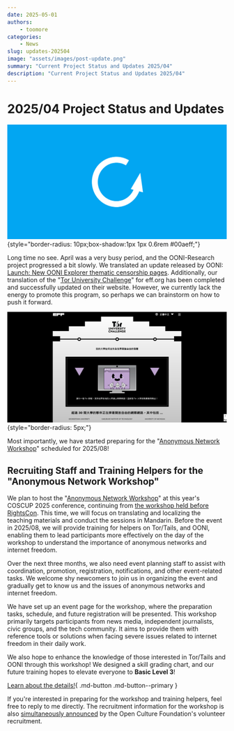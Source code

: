 ```yaml
---
date: 2025-05-01
authors:
    - toomore
categories:
    - News
slug: updates-202504
image: "assets/images/post-update.png"
summary: "Current Project Status and Updates 2025/04"
description: "Current Project Status and Updates 2025/04"
---
```

# 2025/04 Project Status and Updates

![2025/04 Project Status and Updates](./assets/images/post-update.png){style="border-radius: 10px;box-shadow:1px 1px 0.6rem #00aeff;"}

Long time no see. April was a very busy period, and the OONI-Research project progressed a bit slowly. We translated an update released by OONI: [Launch: New OONI Explorer thematic censorship pages](https://ooni-research.ocf.tw/docs/blog/2025/04/2025-ooni-explorer-thematic-censorship-pages/). Additionally, our translation of the "[Tor University Challenge](https://toruniversity.eff.org/zh-tw/)" for eff.org has been completed and successfully updated on their website. However, we currently lack the energy to promote this program, so perhaps we can brainstorm on how to push it forward.

![EFF, Tor University](./assets/images/eff-tor-university-zh-tw.png){style="border-radius: 5px;"}

Most importantly, we have started preparing for the "[Anonymous Network Workshop](../../event-workshop-2025.md)" scheduled for 2025/08!

## Recruiting Staff and Training Helpers for the "Anonymous Network Workshop"

We plan to host the "[Anonymous Network Workshop](../../event-workshop-2025.md)" at this year's COSCUP 2025 conference, continuing from [the workshop held before RightsCon](./rightscon25-pre-event.md). This time, we will focus on translating and localizing the teaching materials and conduct the sessions in Mandarin. Before the event in 2025/08, we will provide training for helpers on Tor/Tails, and OONI, enabling them to lead participants more effectively on the day of the workshop to understand the importance of anonymous networks and internet freedom.

Over the next three months, we also need event planning staff to assist with coordination, promotion, registration, notifications, and other event-related tasks. We welcome shy newcomers to join us in organizing the event and gradually get to know us and the issues of anonymous networks and internet freedom.

We have set up an event page for the workshop, where the preparation tasks, schedule, and future registration will be presented. This workshop primarily targets participants from news media, independent journalists, civic groups, and the tech community. It aims to provide them with reference tools or solutions when facing severe issues related to internet freedom in their daily work.

We also hope to enhance the knowledge of those interested in Tor/Tails and OONI through this workshop! We designed a skill grading chart, and our future training hopes to elevate everyone to **Basic Level 3**!

[Learn about the details!](../../event-workshop-2025.md){ .md-button .md-button--primary }

If you're interested in preparing for the workshop and training helpers, feel free to reply to me directly. The recruitment information for the workshop is also [simultaneously announced](https://volunteer.ocf.tw/blog/) by the Open Culture Foundation's volunteer recruitment.
